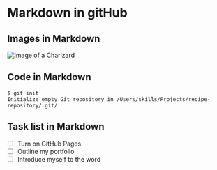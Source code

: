 # Markdown in gitHub

## Images in Markdown
![Image of a Charizard](https://static.wikia.nocookie.net/espokemon/images/9/95/Charizard.png/revision/latest?cb=20180325003352)

## Code in Markdown
```
$ git init
Initialize empty Git repository in /Users/skills/Projects/recipe-repository/.git/
```

## Task list in Markdown
- [ ] Turn on GitHub Pages
- [ ] Outline my portfolio
- [ ] Introduce myself to the word
